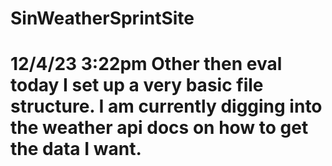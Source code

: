 # SinWeatherSprintSite
# 12/4/23 3:22pm Other then eval today I set up a very basic file structure. I am currently digging into the weather api docs on how to get the data I want.
